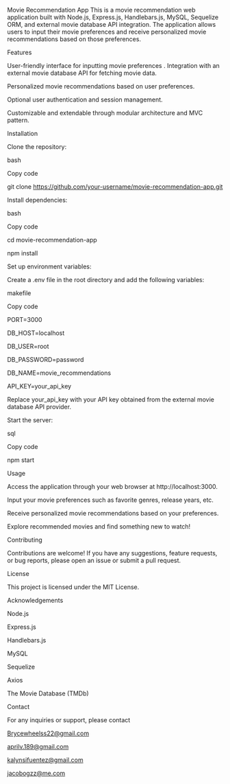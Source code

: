Movie Recommendation App
This is a movie recommendation web application built with Node.js, Express.js, Handlebars.js, MySQL, Sequelize ORM, and external movie database API integration. The application allows users to input their movie preferences and receive personalized movie recommendations based on those preferences. 

Features

User-friendly interface for inputting movie preferences
.
Integration with an external movie database API for fetching movie data.

Personalized movie recommendations based on user preferences.

Optional user authentication and session management.

Customizable and extendable through modular architecture and MVC pattern.

Installation

Clone the repository:

bash

Copy code

git clone https://github.com/your-username/movie-recommendation-app.git

Install dependencies:

bash

Copy code

cd movie-recommendation-app

npm install

Set up environment variables:

Create a .env file in the root directory and add the following variables:


makefile

Copy code

PORT=3000

DB_HOST=localhost

DB_USER=root

DB_PASSWORD=password

DB_NAME=movie_recommendations

API_KEY=your_api_key

Replace your_api_key with your API key obtained from the external movie database API provider.


Start the server:

sql

Copy code

npm start

Usage

Access the application through your web browser at http://localhost:3000.

Input your movie preferences such as favorite genres, release years, etc.

Receive personalized movie recommendations based on your preferences.

Explore recommended movies and find something new to watch!

Contributing

Contributions are welcome! If you have any suggestions, feature requests, or bug reports, please open an issue or submit a pull request.



License

This project is licensed under the MIT License.



Acknowledgements

Node.js

Express.js

Handlebars.js

MySQL

Sequelize

Axios

The Movie Database (TMDb)

Contact

For any inquiries or support, please contact


Brycewheelss22@gmail.com

aprilv.189@gmail.com

kalynsifuentez@gmail.com

jacobogzz@me.com
